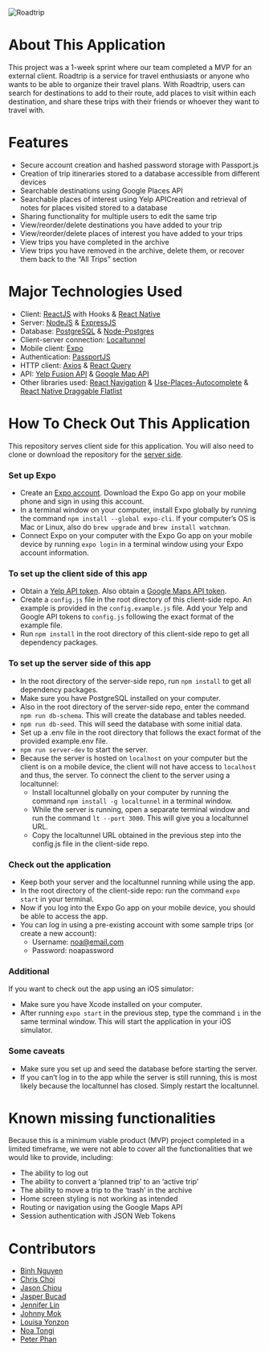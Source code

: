 ![Roadtrip](https://user-images.githubusercontent.com/31336001/185769234-f050044f-f086-4b82-92e9-27103ece826b.png)

# About This Application

This project was a 1-week sprint where our team completed a MVP for an external client. Roadtrip is a service for travel enthusiasts or anyone who wants to be able to organize their travel plans. With Roadtrip, users can search for destinations to add to their route, add places to visit within each destination, and share these trips with their friends or whoever they want to travel with.


# Features

- Secure account creation and hashed password storage with Passport.js
- Creation of trip itineraries stored to a database accessible from different devices
- Searchable destinations using Google Places API
- Searchable places of interest using Yelp APICreation and retrieval of notes for places visited stored to a database
- Sharing functionality for multiple users to edit the same trip
- View/reorder/delete destinations you have added to your trip
- View/reorder/delete places of interest you have added to your trips
- View trips you have completed in the archive
- View trips you have removed in the archive, delete them, or recover them back to the “All Trips” section

# Major Technologies Used

- Client: [ReactJS](https://reactjs.org/) with Hooks & [React Native](https://reactnative.dev/)
- Server: [NodeJS](https://nodejs.dev/) & [ExpressJS](https://expressjs.com/)
- Database: [PostgreSQL](https://www.postgresql.org/) & [Node-Postgres](https://node-postgres.com/)
- Client-server connection: [Localtunnel](https://theboroer.github.io/localtunnel-www/)
- Mobile client: [Expo](https://expo.dev/)
- Authentication: [PassportJS](https://www.passportjs.org/)
- HTTP client: [Axios](https://axios-http.com/) & [React Query](https://react-query-v3.tanstack.com/)
- API: [Yelp Fusion API](https://fusion.yelp.com/) & [Google Map API](https://developers.google.com/maps)
- Other libraries used: [React Navigation](https://reactnavigation.org/) & [Use-Places-Autocomplete](https://github.com/wellyshen/use-places-autocomplete) & [React Native Draggable Flatlist](https://github.com/computerjazz/react-native-draggable-flatlist)

# How To Check Out This Application

This repository serves client side for this application. You will also need to clone or download the repository for the [server side](https://github.com/naruto-blue-ocean/roadtrip-server).

### Set up Expo
  - Create an [Expo account](https://expo.dev/). Download the Expo Go app on your mobile phone and sign in using this account.
  - In a terminal window on your computer, install Expo globally by running the command `npm install --global expo-cli`. If your computer’s OS is Mac or Linux, also do `brew upgrade` and `brew install watchman`. 
  - Connect Expo on your computer with the Expo Go app on your mobile device by running `expo login` in a terminal window using your Expo account information.
### To set up the client side of this app
  - Obtain a [Yelp API token](https://www.yelp.com/developers/documentation/v3/authentication). Also obtain a [Google Maps API token](https://developers.google.com/maps/documentation/javascript/get-api-key).
  - Create a `config.js` file in the root directory of this client-side repo. An example is provided in the `config.example.js` file. Add your Yelp and Google API tokens to `config.js` following the exact format of the example file.
  - Run `npm install` in the root directory of this client-side repo to get all dependency packages.
### To set up the server side of this app
  - In the root directory of the server-side repo, run `npm install` to get all dependency packages.
  - Make sure you have PostgreSQL installed on your computer.
  - Also in the root directory of the server-side repo, enter the command `npm run db-schema`. This will create the database and tables needed.
  - `npm run db-seed`. This will seed the database with some initial data.
  - Set up a .env file in the root directory that follows the exact format of the provided example.env file.
  - `npm run server-dev` to start the server.
  - Because the server is hosted on `localhost` on your computer but the client is on a mobile device, the client will not have access to `localhost` and thus, the server. To connect the client to the server using a localtunnel:
    - Install localtunnel globally on your computer by running the command `npm install -g localtunnel` in a terminal window.
    - While the server is running, open a separate terminal window and run the command `lt --port 3000`. This will give you a localtunnel URL.
    - Copy the localtunnel URL obtained in the previous step into the config.js file in the client-side repo.
### Check out the application
  - Keep both your server and the localtunnel running while using the app.
  - In the root directory of the client-side repo: run the command `expo start` in your terminal.
  - Now if you log into the Expo Go app on your mobile device, you should be able to access the app.
  - You can log in using a pre-existing account with some sample trips (or create a new account):
    - Username: noa@email.com
    - Password: noapassword
### Additional
   If you want to check out the app using an iOS simulator:
  - Make sure you have Xcode installed on your computer.
  - After running `expo start` in the previous step, type the command `i` in the same terminal window. This will start the application in your iOS simulator.
### Some caveats
  - Make sure you set up and seed the database before starting the server.
  - If you can’t log in to the app while the server is still running, this is most likely because the localtunnel has closed. Simply restart the localtunnel.

# Known missing functionalities
Because this is a minimum viable product (MVP) project completed in a limited timeframe, we were not able to cover all the functionalities that we would like to provide, including:
- The ability to log out
- The ability to convert a ‘planned trip’ to an ‘active trip’
- The ability to move a trip to the ‘trash’ in the archive
- Home screen styling is not working as intended
- Routing or navigation using the Google Maps API
- Session authentication with JSON Web Tokens


# Contributors
- [Binh Nguyen](https://github.com/kbinhnguyen)
- [Chris Choi](https://github.com/chrisxchoi)
- [Jason Chiou](https://github.com/jasonchiou)
- [Jasper Bucad](https://github.com/justjjasper)
- [Jennifer Lin](https://github.com/JennyMipha)
- [Johnny Mok](https://github.com/Jmok19927)
- [Louisa Yonzon](https://github.com/Louisaflor)
- [Noa Tongi](https://github.com/noattongi)
- [Peter Phan](https://github.com/peterhphan)
